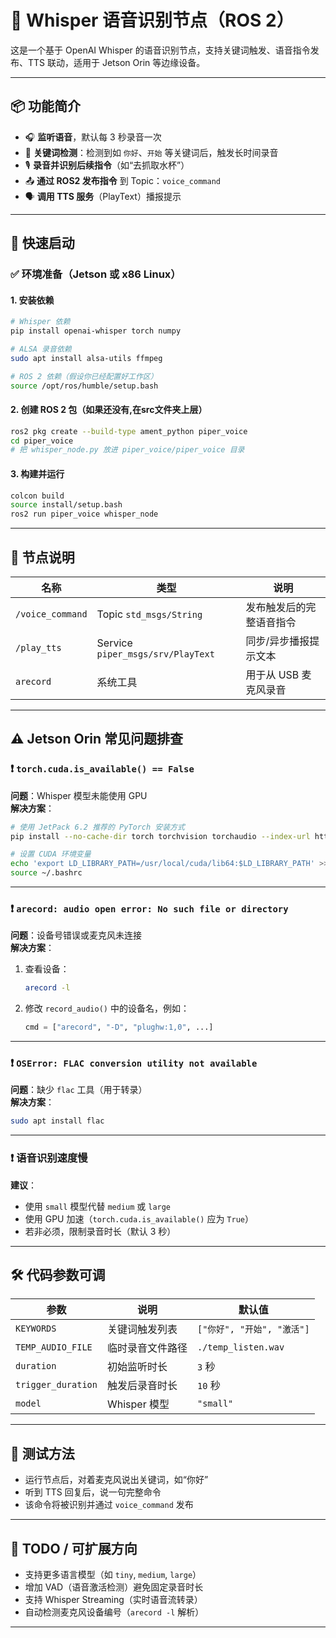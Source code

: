 
# 🧠 Whisper 语音识别节点（ROS 2）

这是一个基于 OpenAI Whisper 的语音识别节点，支持关键词触发、语音指令发布、TTS 联动，适用于 Jetson Orin 等边缘设备。

---

## 📦 功能简介

- 🎧 **监听语音**，默认每 3 秒录音一次
- 🔑 **关键词检测**：检测到如 `你好`、`开始` 等关键词后，触发长时间录音
- 🎙️ **录音并识别后续指令**（如“去抓取水杯”）
- 📤 **通过 ROS2 发布指令** 到 Topic：`voice_command`
- 🗣️ **调用 TTS 服务**（PlayText）播报提示

---

## 🚀 快速启动

### ✅ 环境准备（Jetson 或 x86 Linux）

#### 1. 安装依赖

```bash
# Whisper 依赖
pip install openai-whisper torch numpy

# ALSA 录音依赖
sudo apt install alsa-utils ffmpeg

# ROS 2 依赖（假设你已经配置好工作区）
source /opt/ros/humble/setup.bash
```

#### 2. 创建 ROS 2 包（如果还没有,在src文件夹上层）

```bash
ros2 pkg create --build-type ament_python piper_voice
cd piper_voice
# 把 whisper_node.py 放进 piper_voice/piper_voice 目录
```

#### 3. 构建并运行

```bash
colcon build
source install/setup.bash
ros2 run piper_voice whisper_node
```

---

## 📂 节点说明

| 名称 | 类型 | 说明 |
|------|------|------|
| `/voice_command` | Topic `std_msgs/String` | 发布触发后的完整语音指令 |
| `/play_tts` | Service `piper_msgs/srv/PlayText` | 同步/异步播报提示文本 |
| `arecord` | 系统工具 | 用于从 USB 麦克风录音 |

---

## ⚠️ Jetson Orin 常见问题排查

### ❗ `torch.cuda.is_available() == False`
**问题**：Whisper 模型未能使用 GPU  
**解决方案**：
```bash
# 使用 JetPack 6.2 推荐的 PyTorch 安装方式
pip install --no-cache-dir torch torchvision torchaudio --index-url https://pypi.ngc.nvidia.com

# 设置 CUDA 环境变量
echo 'export LD_LIBRARY_PATH=/usr/local/cuda/lib64:$LD_LIBRARY_PATH' >> ~/.bashrc
source ~/.bashrc
```

---

### ❗ `arecord: audio open error: No such file or directory`
**问题**：设备号错误或麦克风未连接  
**解决方案**：

1. 查看设备：
   ```bash
   arecord -l
   ```
2. 修改 `record_audio()` 中的设备名，例如：
   ```python
   cmd = ["arecord", "-D", "plughw:1,0", ...]
   ```

---

### ❗ `OSError: FLAC conversion utility not available`
**问题**：缺少 `flac` 工具（用于转录）  
**解决方案**：
```bash
sudo apt install flac
```

---

### ❗ 语音识别速度慢
**建议**：
- 使用 `small` 模型代替 `medium` 或 `large`
- 使用 GPU 加速（`torch.cuda.is_available()` 应为 `True`）
- 若非必须，限制录音时长（默认 3 秒）

---

## 🛠️ 代码参数可调

| 参数 | 说明 | 默认值 |
|------|------|--------|
| `KEYWORDS` | 关键词触发列表 | `["你好", "开始", "激活"]` |
| `TEMP_AUDIO_FILE` | 临时录音文件路径 | `./temp_listen.wav` |
| `duration` | 初始监听时长 | `3` 秒 |
| `trigger_duration` | 触发后录音时长 | `10` 秒 |
| `model` | Whisper 模型 | `"small"` |

---

## 🧪 测试方法

- 运行节点后，对着麦克风说出关键词，如“你好”
- 听到 TTS 回复后，说一句完整命令
- 该命令将被识别并通过 `voice_command` 发布

---

## 🧩 TODO / 可扩展方向

- 支持更多语言模型（如 `tiny`, `medium`, `large`）
- 增加 VAD（语音激活检测）避免固定录音时长
- 支持 Whisper Streaming（实时语音流转录）
- 自动检测麦克风设备编号（`arecord -l` 解析）

---
